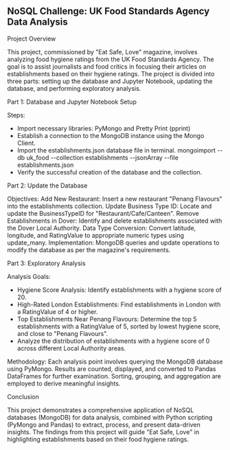 ## NoSQL Challenge: UK Food Standards Agency Data Analysis

Project Overview

This project, commissioned by "Eat Safe, Love" magazine, involves analyzing food hygiene ratings from the UK Food Standards Agency. The goal is to assist journalists and food critics in focusing their articles on establishments based on their hygiene ratings. The project is divided into three parts: setting up the database and Jupyter Notebook, updating the database, and performing exploratory analysis.

Part 1: Database and Jupyter Notebook Setup

Steps:
- Import necessary libraries: PyMongo and Pretty Print (pprint)
- Establish a connection to the MongoDB instance using the Mongo Client.
- Import the establishments.json database file in terminal.
    mongoimport --db uk_food --collection establishments --jsonArray --file establishments.json
- Verify the successful creation of the database and the collection.


Part 2: Update the Database

Objectives:
Add New Restaurant: Insert a new restaurant "Penang Flavours" into the establishments collection.
Update Business Type ID: Locate and update the BusinessTypeID for "Restaurant/Cafe/Canteen".
Remove Establishments in Dover: Identify and delete establishments associated with the Dover Local Authority.
Data Type Conversion: Convert latitude, longitude, and RatingValue to appropriate numeric types using update_many.
Implementation:
MongoDB queries and update operations to modify the database as per the magazine's requirements.

Part 3: Exploratory Analysis

Analysis Goals:
- Hygiene Score Analysis: Identify establishments with a hygiene score of 20.
- High-Rated London Establishments: Find establishments in London with a RatingValue of 4 or higher.
- Top Establishments Near Penang Flavours: Determine the top 5 establishments with a RatingValue of 5, sorted by lowest hygiene score, and close to "Penang Flavours".
- Analyze the distribution of establishments with a hygiene score of 0 across different Local Authority areas.

Methodology:
Each analysis point involves querying the MongoDB database using PyMongo.
Results are counted, displayed, and converted to Pandas DataFrames for further examination.
Sorting, grouping, and aggregation are employed to derive meaningful insights.


Conclusion

This project demonstrates a comprehensive application of NoSQL databases (MongoDB) for data analysis, combined with Python scripting (PyMongo and Pandas) to extract, process, and present data-driven insights. The findings from this project will guide "Eat Safe, Love" in highlighting establishments based on their food hygiene ratings.
